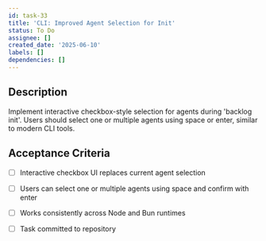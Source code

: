 ```yaml
---
id: task-33
title: 'CLI: Improved Agent Selection for Init'
status: To Do
assignee: []
created_date: '2025-06-10'
labels: []
dependencies: []
---
```


## Description
Implement interactive checkbox-style selection for agents during 'backlog init'. Users should select one or multiple agents using space or enter, similar to modern CLI tools.

## Acceptance Criteria
- [ ] Interactive checkbox UI replaces current agent selection
- [ ] Users can select one or multiple agents using space and confirm with enter
- [ ] Works consistently across Node and Bun runtimes
- [ ] Task committed to repository

